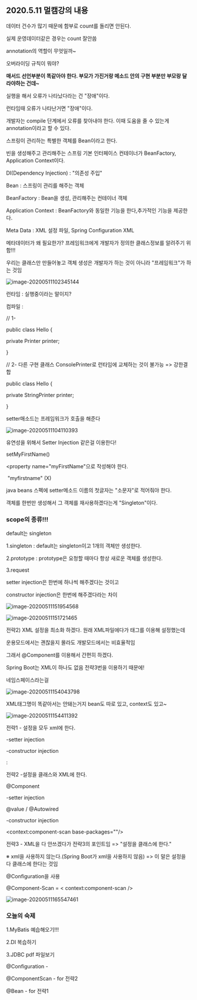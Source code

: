 ## 2020.5.11 멀캠강의 내용



데이터 건수가 많기 때문에 함부로 count를 돌리면 안된다.

실제 운영데이터같은 경우는 count 잘안씀





annotation의 역할이 무엇일까~



오버라이딩 규칙이 뭐야?

**매서드 선언부분이 똑같아야 한다. 부모가 가진거랑 메소드 안의 구현 부분만 부모랑 달라야하는 건데~**



실행을 해서 오류가 나타났다라는 건 "장애"이다.

런타임때 오류가 나타난거면 "장애"이다.



개발자는 compile 단계에서 오류를 찾아내야 한다. 이때 도움을 줄 수 있는게 annotation이라고 할 수 있다.





스프링이 관리하는 특별한 객체를 Bean이라고 한다.



빈을 생성해주고 관리해주는 스프링 기본 인터페이스 컨테이너가 BeanFactory, Application Context이다.



DI(Dependency Injection) : "의존성 주입"

Bean : 스프링이 관리를 해주는 객체

BeanFactory : Bean을 생성, 관리해주는 컨테이너 객체

Application Context : BeanFactory와 동일한 기능을 한다,추가적인 기능을 제공한다.

Meta Data : XML 설정 파일, Spring Configuration XML



메타데이터가 왜 필요한가?  프레임워크에게 개발자가 정의한 클래스정보를 알려주기 위함!!!

우리는 클래스만 만들어놓고 객체 생성은 개발자가 하는 것이 아니라 "프레임워크"가 하는 것임

![image-20200511102345144](C:\Users\KAUstar\AppData\Roaming\Typora\typora-user-images\image-20200511102345144.png)

런타임 : 실행중이라는 말이지?

컴파일 : 



// 1- 

public class Hello {

private Printer printer;

}



// 2- 다른 구현 클래스 ConsolePrinter로 런타임에 교체하는 것이 불가능 => 강한결합

public class Hello {

private StringPrinter printer;

}



setter매소드는 프레임워크가 호출을 해준다

![image-20200511104110393](C:\Users\KAUstar\AppData\Roaming\Typora\typora-user-images\image-20200511104110393.png)

유연성을 위해서 Setter Injection 같은걸 이용한다!





setMyFirstName()

<property name="myFirstName"으로 작성해야 한다.

​								"myfirstname" (X)

java beans 스펙에 setter메소드 이름의 첫글자는 "소문자"로 적어줘야 한다. 





객체를 한번만 생성해서 그 객체를 재사용하겠다는게 "Singleton"이다.



### scope의 종류!!!

default는 singleton

1.singleton : default는 singleton이고 1개의 객체만 생성한다.

2.prototype : prototype은 요청할 때마다 항상 새로운 객체를 생성한다.

3.request



setter injection은 한번에 하나씩 해주겠다는 것이고

constructor injection은 한번에 해주겠다라는 차이



![image-20200511151954568](C:\Users\KAUstar\AppData\Roaming\Typora\typora-user-images\image-20200511151954568.png)

![image-20200511151721465](C:\Users\KAUstar\AppData\Roaming\Typora\typora-user-images\image-20200511151721465.png)

전략2) XML 설정을 최소화 하겠다. 원래 XML파일에다가 <bean> 태그를 이용해 설정했는데

운용모드에서는 괜찮을지 몰라도 개발모드에서는 비효율적임

그래서 @Component를 이용해서 간편히 하겠다.



Spring Boot는 XML이 하나도 없음 전략3번을 이용하기 때문에!



네임스페이스라는걸 

![image-20200511154043798](C:\Users\KAUstar\AppData\Roaming\Typora\typora-user-images\image-20200511154043798.png)

XML태그명이 똑같아서는 안돼는거지 bean도 따로 있고, context도 있고~

![image-20200511154411392](C:\Users\KAUstar\AppData\Roaming\Typora\typora-user-images\image-20200511154411392.png)







전략1 - 설정을 모두 xml에 한다.

<bean>   

-setter injection

<property name="" value=""/>

-constructor injection

:<constructor-arg/>



전략2 -설정을 클래스와 XML에 한다.

@Component

-setter injection

@value / @Autowired

-constructor injection

<context:component-scan base-packages=""/>



전략3 - XML을 다 안쓰겠다가 전략3의 포인트임 => "설정을 클래스에 한다."

※ xml을 사용하지 않는다.(Spring Boot가 xml을 사용하지 않음) => 이 말은 설정을 다 클래스에 한다는 것임

@Configuration을 사용

@Component-Scan = < context:component-scan />



![image-20200511165547461](C:\Users\KAUstar\AppData\Roaming\Typora\typora-user-images\image-20200511165547461.png)

### 오늘의 숙제

1.MyBatis 예습해오기!!!

2.DI 복습하기

3.JDBC pdf 파일보기 







@Configuration - 



@ComponentScan - for 전략2



@Bean - for 전략1







